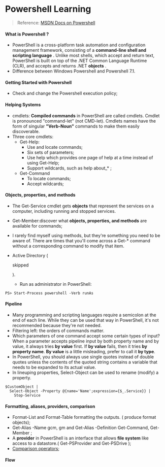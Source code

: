 # Powershell Learning

> Reference: [MSDN Docs on Powershell](https://docs.microsoft.com/en-us/powershell/scripting/overview?view=powershell-7.1)

#### What is Powershell ?

- PowerShell is a cross-platform task automation and configuration management framework, consisting of a **command-line shell and scripting language** . Unlike most shells, which accept and return text, PowerShell is built on top of the .NET Common Language Runtime (CLR), and accepts and returns .NET **objects** . 
- Difference between Windows Powershell and Powershell 7.1.

#### Getting Started with Powershell

- Check and change the Powershell execution policy;

#### Helping Systems

- cmdlets: **Compiled commands**  in PowerShell are called cmdlets. Cmdlet is pronounced "command-let" (not CMD-let). Cmdlets names have the form of singular **"Verb-Noun"**  commands to make them easily discoverable. 
- Three core cmdlets:
  - Get-Help:
    - Use and locate commands;
    - Six sets of parameters;
    - Use help which provides one page of help at a time instead of using Get-Help;
    - Support wildcards, such as help about_* ;
  - Get-Command
    - To locate commands;
    - Accept wildcards;

#### Objects, properties, and methods

- The Get-Service cmdlet gets **objects**  that represent the services on a computer, including running and stopped services. 

- Get-Member:discover what **objects, properties, and methods**  are available for commands;

- I rarely find myself using methods, but they're something you need to be aware of. There are times that you'll come across a Get-* command without a corresponding command to modify that item.

- Active Directory (

  skipped

  ).

  - Run as administrator in PowerShell: 

```
PS> Start-Process powershell -Verb runAs
```

#### Pipeline

- Many programming and scripting languages require a semicolon at the end of each line. While they can be used that way in PowerShell, it's not recommended because they're not needed.
- Filtering left: the orders of commands matter.
- Which parameters of one command accept some certain types of input? When a parameter accepts pipeline input by both property name and by value, it always tries **by value** first. If **by value** fails, then it tries **by property name**. **By value** is a little misleading, prefer to call it **by type**.
- In PowerShell, you should always use single quotes instead of double quotes unless the contents of the quoted string contains a variable that needs to be expanded to its actual value. 
- In lineuping properties, Select-Object can be used to rename (modify) a property.

```
$CustomObject | 
  Select-Object -Property @{name='Name';expression={$_.Service}} | 
    Stop-Service
```

#### Formatting, aliases, providers, comparison

- Format-List and Format-Table formatting the outputs. ( produce format objects);
- Get-Alias -Name gcm, gm and Get-Alias -Definition Get-Command, Get-Member ;
- A **provider**  in PowerShell is an interface that allows **file system**  like access to a datastore.( Get-PSProvider and Get-PSDrive );
- [Comparison operators](https://docs.microsoft.com/en-us/powershell/scripting/learn/ps101/05-formatting-aliases-providers-comparison?view=powershell-7.1#comparison-operators);

#### Flow